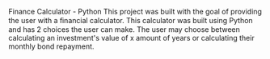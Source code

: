 Finance Calculator - Python
This project was built with the goal of providing the user with a ﬁnancial calculator. 
This calculator was built using Python and has 2 choices the user can make. 
The user may choose between calculating an investment's value of x amount of years or calculating their monthly bond repayment.

